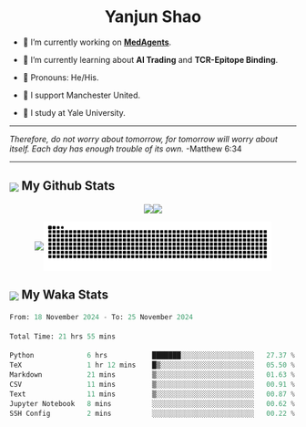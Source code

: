 

<h1 align="center">Yanjun Shao</h1>

- 🐒 I’m currently working on **[MedAgents](https://github.com/gersteinlab/MedAgents)**.

- 🦧 I’m currently learning about **AI Trading** and **TCR-Epitope Binding**.

- 🦍 Pronouns: He/His.

- 👹 I support Manchester United.

- 🐶 I study at Yale University.

---

<i> Therefore, do not worry about tomorrow, for tomorrow will worry about itself. Each day has enough trouble of its own. </i> -Matthew 6:34

---

<h2><img src="https://emojis.slackmojis.com/emojis/images/1579216111/7550/pikachu_wave.gif?1579216111" align="center" width="28" /> My Github Stats</h2>

<p align="center"><img align="center" src = "https://github-readme-stats.vercel.app/api?username=super-dainiu&show_icons=true&count_private=true&theme=tokyonight&hide=issues&line_height=30" width="400px"><img align="center" src = "https://github-readme-streak-stats.herokuapp.com/?user=super-dainiu&theme=tokyonight" width="400px"></p>

<p align="center"><img align="center" width="400px" src="https://github-readme-stats.vercel.app/api/top-langs/?username=super-dainiu&layout=compact&theme=tokyonight&hide=html,tex,jupyter%20notebook"><img align="center" width="400px" src="https://github.com/super-dainiu/super-dainiu/blob/output/github-contribution-grid-snake.svg"></p>

<h2><img src="https://emojis.slackmojis.com/emojis/images/1579216111/7550/pikachu_wave.gif?1579216111" align="center" width="28" /> My Waka Stats</h2>

<!--START_SECTION:waka-->

```python
From: 18 November 2024 - To: 25 November 2024

Total Time: 21 hrs 55 mins

Python             6 hrs           ███████░░░░░░░░░░░░░░░░░░   27.37 %
TeX                1 hr 12 mins    █▒░░░░░░░░░░░░░░░░░░░░░░░   05.50 %
Markdown           21 mins         ▒░░░░░░░░░░░░░░░░░░░░░░░░   01.63 %
CSV                11 mins         ▒░░░░░░░░░░░░░░░░░░░░░░░░   00.91 %
Text               11 mins         ▒░░░░░░░░░░░░░░░░░░░░░░░░   00.87 %
Jupyter Notebook   8 mins          ░░░░░░░░░░░░░░░░░░░░░░░░░   00.62 %
SSH Config         2 mins          ░░░░░░░░░░░░░░░░░░░░░░░░░   00.22 %
```

<!--END_SECTION:waka-->
